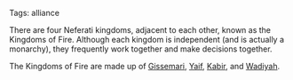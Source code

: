 Tags: alliance

There are four Neferati kingdoms, adjacent to each other, known as the Kingdoms of Fire. Although each kingdom is independent (and is actually a monarchy), they frequently work together and make decisions together.

The Kingdoms of Fire are made up of [Gissemari](Gissemari), [Yaif](Yaif), [Kabir](Kabir), and [Wadiyah](Wadiyah).